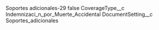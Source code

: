 <?xml version="1.0" encoding="UTF-8"?>
<CustomMetadata xmlns="http://soap.sforce.com/2006/04/metadata" xmlns:xsi="http://www.w3.org/2001/XMLSchema-instance" xmlns:xsd="http://www.w3.org/2001/XMLSchema">
    <label>Soportes adicionales-29</label>
    <protected>false</protected>
    <values>
        <field>CoverageType__c</field>
        <value xsi:type="xsd:string">Indemnizaci_n_por_Muerte_Accidental</value>
    </values>
    <values>
        <field>DocumentSetting__c</field>
        <value xsi:type="xsd:string">Soportes_adicionales</value>
    </values>
</CustomMetadata>
